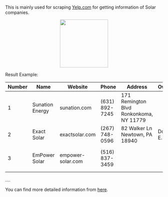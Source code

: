This is mainly used for scraping [Yelp.com](https://www.yelp.com/) for getting information of Solar companies.

<a href="https://www.yelp.com/">
  <div align="center">
    <img src="https://s3-media0.fl.yelpcdn.com/assets/srv0/yelp_design_cdn/7ef71bf77a33/assets/img/brand/logo_desktop.svg" width='154'/>
  </div>
</a>

Result Example:

| Number | Name          | Website           | Phone          | Address                    | Owner   | YouTube                                          | Instagram                                   | Twitter                                 | LinkedIn                                                          | Reddit | TikTok                                      | Mail                | Facebook                                   |
|--------|---------------|-------------------|----------------|----------------------------|---------|--------------------------------------------------|--------------------------------------------|-----------------------------------------|------------------------------------------------------------------|--------|--------------------------------------------|---------------------|--------------------------------------------|
| 1      | Sunation Energy| sunation.com      | (631) 892-7245 | 171 Remington Blvd Ronkonkoma, NY 11779 |         | [@sunationenergy](https://www.youtube.com/@sunationenergy) | [sunationenergy](https://www.instagram.com/sunationenergy/) | [SUNation_Energy](https://twitter.com/SUNation_Energy) | [sunation-energy](https://www.linkedin.com/company/sunation-energy) |        | [@sunationenergy](https://www.tiktok.com/@sunationenergy) | leads@sunation.com | [SUNationEnergy](https://www.facebook.com/SUNationEnergy) |
| 2      | Exact Solar   | exactsolar.com    | (267) 748-0596 | 82 Walker Ln Newtown, PA 18940 | Doug E. |                                                  | [exactsolar](https://www.instagram.com/exactsolar/) | [ExactSolar](https://twitter.com/ExactSolar) | [exactsolar](https://www.linkedin.com/company/exactsolar/) |        |                                            |                     | [ExactSolar](https://www.facebook.com/ExactSolar) |
| 3      | EmPower Solar | empower-solar.com | (516) 837-3459 |                            |         |                                                  | [empowersolar](https://www.instagram.com/empowersolar/) | [empowersolar](https://twitter.com/empowersolar) | [empower-solar-energy-solutions](https://www.linkedin.com/company/empower-solar-energy-solutions/) |        |                                            |                     | [empowersolar](https://www.facebook.com/empowersolar) |

  ....

You can find more detailed information from [here](https://docs.google.com/document/d/11ZuGg3Z8ew2ihYI8ottEWB8MZt0h39QVVsZPRZwxOYE/edit?usp=sharing).
